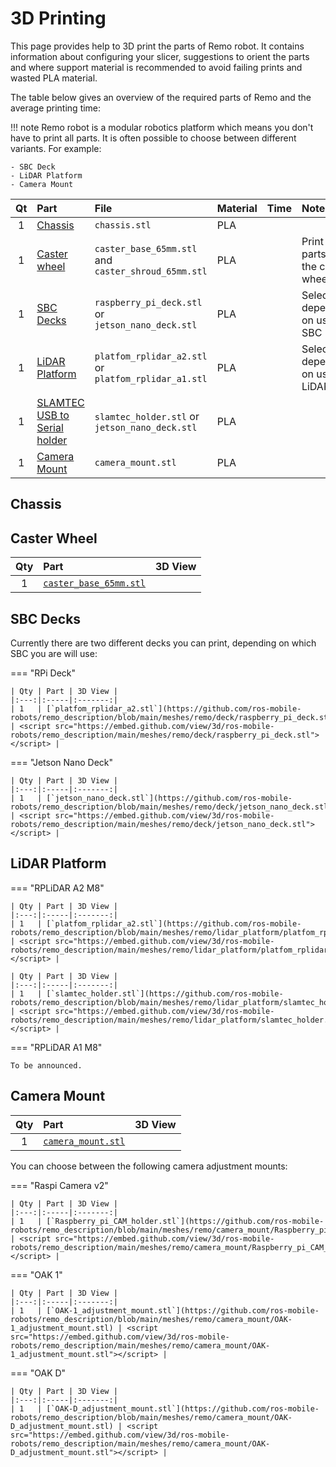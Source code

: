 # 3D Printing

This page provides help to 3D print the parts of Remo robot. It contains information
about configuring your slicer, suggestions to orient the parts and where support material is recommended to avoid
failing prints and wasted PLA material.

The table below gives an overview of the required parts of Remo and the average printing time:

!!! note
    Remo robot is a modular robotics platform which means you don't have to print all parts.
    It is often possible to choose between different variants. For example:

    - SBC Deck
    - LiDAR Platform
    - Camera Mount


| Qt | Part                                                |  File                                                | Material | Time  | Notes                                 |
|:--:|:----------------------------------------------------|:-----------------------------------------------------|:---------|:-----:|:--------------------------------------|
| 1  | [Chassis](#chassis)                                 | `chassis.stl`                                        | PLA      |       |                                       |
| 1  | [Caster wheel](#caster-wheel)                       | `caster_base_65mm.stl` and `caster_shroud_65mm.stl`  | PLA      |       | Print both parts of the caster wheel  |
| 1  | [SBC Decks](#sbc-decks)                             | `raspberry_pi_deck.stl` or `jetson_nano_deck.stl`    | PLA      |       | Select one depending on used SBC      |
| 1  | [LiDAR Platform](#lidar-platform)                   | `platfom_rplidar_a2.stl` or `platfom_rplidar_a1.stl` | PLA      |       | Select one dependin on used LiDAR     |
| 1  | [SLAMTEC USB to Serial holder](#lidar-platform)     | `slamtec_holder.stl` or `jetson_nano_deck.stl`       | PLA      |       |                                       |
| 1  | [Camera Mount](#camera-mount)                       | `camera_mount.stl`                                   | PLA      |       |                                       |

## Chassis

<script src="https://embed.github.com/view/3d/ros-mobile-robots/remo_description/main/meshes/remo/chassis.stl"></script>


## Caster Wheel

| Qty | Part | 3D View |
|:---:|:-----|:-------:|
| 1   | [`caster_base_65mm.stl`](https://github.com/ros-mobile-robots/remo_description/blob/main/meshes/remo/caster/caster_base_65mm.stl) | <script src="https://embed.github.com/view/3d/ros-mobile-robots/remo_description/main/meshes/remo/caster/caster_base_65mm.stl"></script> |

## SBC Decks

Currently there are two different decks you can print, depending on which SBC you are will use:

=== "RPi Deck"

    | Qty | Part | 3D View |
    |:---:|:-----|:-------:|
    | 1   | [`platfom_rplidar_a2.stl`](https://github.com/ros-mobile-robots/remo_description/blob/main/meshes/remo/deck/raspberry_pi_deck.stl) | <script src="https://embed.github.com/view/3d/ros-mobile-robots/remo_description/main/meshes/remo/deck/raspberry_pi_deck.stl"></script> |



=== "Jetson Nano Deck"

    | Qty | Part | 3D View |
    |:---:|:-----|:-------:|
    | 1   | [`jetson_nano_deck.stl`](https://github.com/ros-mobile-robots/remo_description/blob/main/meshes/remo/deck/jetson_nano_deck.stl) | <script src="https://embed.github.com/view/3d/ros-mobile-robots/remo_description/main/meshes/remo/deck/jetson_nano_deck.stl"></script> |


## LiDAR Platform


=== "RPLiDAR A2 M8"

    | Qty | Part | 3D View |
    |:---:|:-----|:-------:|
    | 1   | [`platfom_rplidar_a2.stl`](https://github.com/ros-mobile-robots/remo_description/blob/main/meshes/remo/lidar_platform/platfom_rplidar_a2.stl) | <script src="https://embed.github.com/view/3d/ros-mobile-robots/remo_description/main/meshes/remo/lidar_platform/platfom_rplidar_a2.stl"></script> |

    | Qty | Part | 3D View |
    |:---:|:-----|:-------:|
    | 1   | [`slamtec_holder.stl`](https://github.com/ros-mobile-robots/remo_description/blob/main/meshes/remo/lidar_platform/slamtec_holder.stl) | <script src="https://embed.github.com/view/3d/ros-mobile-robots/remo_description/main/meshes/remo/lidar_platform/slamtec_holder.stl"></script> |


=== "RPLiDAR A1 M8"

    To be announced.


## Camera Mount

| Qty | Part | 3D View |
|:---:|:-----|:-------:|
| 1   | [`camera_mount.stl`](https://github.com/ros-mobile-robots/remo_description/blob/main/meshes/remo/camera_mount/camera_mount.stl) | <script src="https://embed.github.com/view/3d/ros-mobile-robots/remo_description/main/meshes/remo/camera_mount/camera_mount.stl"></script> |


You can choose between the following camera adjustment mounts:

=== "Raspi Camera v2"

    | Qty | Part | 3D View |
    |:---:|:-----|:-------:|
    | 1   | [`Raspberry_pi_CAM_holder.stl`](https://github.com/ros-mobile-robots/remo_description/blob/main/meshes/remo/camera_mount/Raspberry_pi_CAM_holder.stl) | <script src="https://embed.github.com/view/3d/ros-mobile-robots/remo_description/main/meshes/remo/camera_mount/Raspberry_pi_CAM_holder.stl"></script> |

=== "OAK 1"

    | Qty | Part | 3D View |
    |:---:|:-----|:-------:|
    | 1   | [`OAK-1_adjustment_mount.stl`](https://github.com/ros-mobile-robots/remo_description/blob/main/meshes/remo/camera_mount/OAK-1_adjustment_mount.stl) | <script src="https://embed.github.com/view/3d/ros-mobile-robots/remo_description/main/meshes/remo/camera_mount/OAK-1_adjustment_mount.stl"></script> |

=== "OAK D"

    | Qty | Part | 3D View |
    |:---:|:-----|:-------:|
    | 1   | [`OAK-D_adjustment_mount.stl`](https://github.com/ros-mobile-robots/remo_description/blob/main/meshes/remo/camera_mount/OAK-D_adjustment_mount.stl) | <script src="https://embed.github.com/view/3d/ros-mobile-robots/remo_description/main/meshes/remo/camera_mount/OAK-D_adjustment_mount.stl"></script> |